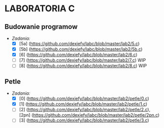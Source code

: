 # LABORATORIA C
## Budowanie programow
  * _Zadania:_
    + [x] [5a] (https://github.com/dexiefy/labc/blob/master/lab2/5.c) 
    + [x] [5b] (https://github.com/dexiefy/labc/blob/master/lab2/5b.c)
    + [x] [6] (https://github.com/dexiefy/labc/blob/master/lab2/6.c) 
    + [ ] [7] (https://github.com/dexiefy/labc/blob/master/lab2/7.c) WIP
    + [ ] [8] (https://github.com/dexiefy/labc/blob/master/lab2/8.c) WIP

## Petle
  * _Zadania:_
    + [x]  [0] (https://github.com/dexiefy/labc/blob/master/lab2/petle/0.c)
    + [x]  [1] (https://github.com/dexiefy/labc/blob/master/lab2/petle/1.c)
    + [ ]  [2] (https://github.com/dexiefy/labc/blob/master/lab2/petle/2.c), [2pn] (https://github.com/dexiefy/labc/blob/master/lab2/petle/2pn.c)
    + [ ]  [3] (https://github.com/dexiefy/labc/blob/master/lab2/petle/3.c)
